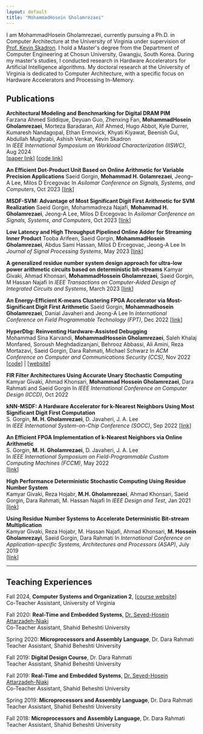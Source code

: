 ```yaml
---
layout: default
title: "MohammadHosein Gholamrezaei"
---
```


I am MohammadHosein Gholamrezaei, currently pursuing a Ph.D. in Computer Architecture at the University of Virginia under supervision of [Prof. Kevin Skadron](https://www.cs.virginia.edu/~skadron/). I hold a Master's degree from the Department of Computer Engineering at Chosun University, Gwangju, South Korea. During my master's studies, I conducted research in Hardware Accelerators for Artificial Intelligence algorithms. My doctoral research at the University of Virginia is dedicated to Computer Architecture, with a specific focus on Hardware Accelerators and Processing In-Memory.


## Publications
**Architectural Modeling and Benchmarking for Digital DRAM PIM**  
Farzana Ahmed Siddique, Deyuan Guo, Zhenxing Fan, **MohammadHosein Gholamrezaei**, Morteza Baradaran, Alif Ahmed, Hugo Abbot, Kyle Durrer, Kumaresh Nandagopal, Ethan Ermovick, Khyati Kiyawat, Beenish Gul, Abdullah Mughrabi, Ashish Venkat, Kevin Skadron  
In *IEEE International Symposium on Workload Characterization (IISWC)*, Aug 2024  
\[[paper link](https://www.cs.virginia.edu/~skadron/Papers/PIMbench_PIMeval_iiswc2024.pdf)\] 
\[[code link](https://github.com/UVA-LavaLab/PIMeval-PIMbench/)\]

**An Efficient Dot-Product Unit Based on Online Arithmetic for Variable Precision Applications**
Saeid Gorgin, **Mohammad H. Golamrezaei**, Jeong–A Lee, Milos D Ercegovac
In *Asilomar Conference on Signals, Systems, and Computers*, Oct 2023
\[[link](https://ieeexplore.ieee.org/document/10476862)\]

**MSDF-SVM: Advantage of Most Significant Digit First Arithmetic for SVM Realization**
Saeid Gorgin, Mohammadreza Najafi, **Mohammad H. Gholamrezaei**, Jeong-A Lee, Milos D Ercegovac
In *Asilomar Conference on Signals, Systems, and Computers*, Oct 2023
\[[link](https://ieeexplore.ieee.org/document/10477090)\]


**Low Latency and High Throughput Pipelined Online Adder for Streaming Inner Product** 
Tooba Arifeen, Saeid Gorgin, **MohammadHosein Gholamrezaei**, Abdus Sami Hassan, Milos̆ D Ercegovac, Jeong-A Lee
In *Journal of Signal Processing Systems*, May 2023
\[[link](https://link.springer.com/article/10.1007/s11265-023-01866-8)\]

**A generalized residue number system design approach for ultra-low power arithmetic circuits based on deterministic bit-streams** 
Kamyar Givaki, Ahmad Khonsari, **MohammadHossein Gholamrezaei**, Saeid Gorgin, M Hassan Najafi
In *IEEE Transactions on Computer-Aided Design of Integrated Circuits and Systems*, March 2023
\[[link](https://ieeexplore.ieee.org/document/10057065)\]

**An Energy-Efficient K-means Clustering FPGA Accelerator via Most-Significant Digit First Arithmetic** 
Saeid Gorgin, **Mohammadhosein Gholamrezaei**, Danial Javaheri and Jeong-A Lee
In *International Conference on Field Programmable Technology (FPT)*, Dec 2022
\[[link](https://ieeexplore.ieee.org/document/9974222)\]

**HyperDbg: Reinventing Hardware-Assisted Debugging**   
Mohammad Sina Karvandi, **MohammadHossein Gholamrezaei**, Saleh Khalaj Monfared, Soroush Meghdadizanjani, Behrooz Abbassi, Ali Amini, Reza Mortazavi, Saeid Gorgin, Dara Rahmati, Michael Schwarz
In *ACM Conference on Computer and Communications Security (CCS)*, Nov 2022   
\[[code](https://github.com/HyperDbg)\] | \[[website](https://hyperdbg.org/)\]

**FIR Filter Architectures Using Accurate Unary Stochastic Computing**  
Kamyar Givaki, Ahmad Khonsari, **Mohammad Hossein Gholamrezaei**, Dara Rahmati and Saeid Gorgin
In *IEEE International Conference on Computer Design (ICCD)*, Oct 2022   

**kNN-MSDF: A Hardware Accelerator for k-Nearest Neighbors Using Most Significant Digit First Computation**  
S. Gorgin, **M. H. Gholamrezaei**, D. Javaheri, J. A. Lee  
In *IEEE International System-on-Chip Conference (SOCC)*, Sep 2022
\[[link](https://ieeexplore.ieee.org/document/9908102)\]

**An Efficient FPGA Implementation of k-Nearest Neighbors via Online Arithmetic**  
S. Gorgin, **M. H. Gholamrezaei**, D. Javaheri, J. A. Lee  
In *IEEE International Symposium on Field-Programmable Custom Computing Machines (FCCM)*, May 2022  
\[[link](https://ieeexplore.ieee.org/document/9786165)\]

**High Performance Deterministic Stochastic Computing Using Residue Number System**  
Kamyar Givaki, Reza Hojabr, **M.H. Gholamrezaei**, Ahmad Khonsari, Saeid Gorgin, Dara Rahmati, M. Hassan Najafi
In *IEEE Design and Test*, Jan 2021  
\[[link](https://ieeexplore.ieee.org/document/9324741/)\]

**Using Residue Number Systems to Accelerate Deterministic Bit-stream Multiplication**  
 Kamyar Givaki, Reza Hojabr, M. Hassan Najafi, Ahmad Khonsari, **M. Hossein Gholamrezayi**,  Saeid Gorgin, Dara Rahmati
In *International Conference on Application-specific Systems, Architectures and Processors (ASAP)*, July 2019  
\[[link](https://ieeexplore.ieee.org/document/8825100)\]

---

## Teaching Experiences
Fall 2024, **Computer Systems and Organization 2**, \[[course website](https://www.cs.virginia.edu/~cr4bd/3130/F2024/)\]  
Co-Teacher Assistant, University of Virginia

Fall 2020: **Real-Time and Embedded Systems**, [Dr. Seyed-Hosein Attarzadeh-Niaki](http://facultymembers.sbu.ac.ir/attarzadeh/)  
Co-Teacher Assistant, Shahid Beheshti University  

Spring 2020: **Microprocessors and Assembly Language**, Dr. Dara Rahmati  
Teacher Assistant, Shahid Beheshti University

Fall 2019: **Digital Design Course**, Dr. Dara Rahmati  
Teacher Assistant, Shahid Beheshti University

Fall 2019:  **Real-Time and Embedded Systems**, [Dr. Seyed-Hosein Attarzadeh-Niaki](http://facultymembers.sbu.ac.ir/attarzadeh/)  
Co-Teacher Assistant, Shahid Beheshti University 

Spring 2019: **Microprocessors and Assembly Language**, Dr. Dara Rahmati  
Teacher Assistant, Shahid Beheshti University

Fall 2018: **Microprocessors and Assembly Language**, Dr. Dara Rahmati  
Teacher Assistant, Shahid Beheshti University



